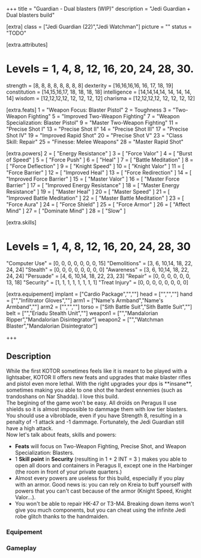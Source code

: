 +++
title       = "Guardian - Dual blasters (WIP)"
description = "Jedi Guardian + Dual blasters build"

[extra]
class       = ["Jedi Guardian (22)","Jedi Watchman"]
picture     = ""
status      = "TODO"

  [extra.attributes]
  # Levels     =  1, 4, 8, 12, 16, 20, 24, 28, 30.
  strength     = [8, 8, 8, 8,  8,  8,  8,  8]
  dexterity    = [16,16,16,16, 16, 17, 18, 19]
  constitution = [14,15,16,17, 18, 18, 18, 18]
  intelligence = [14,14,14,14, 14, 14, 14, 14]
  wisdom       = [12,12,12,12, 12, 12, 12, 12]
  charisma     = [12,12,12,12, 12, 12, 12, 12]

  [extra.feats]
  1  = "Weapon Focus: Blaster Pistol"
  2  = Toughness
  3  = "Two-Weapon Fighting"
  5  = "Improved Two-Weapon Fighting"
  7  = "Weapon Specialization: Blaster Pistol"
  9  = "Master Two-Weapon Fighting"
  11 = "Precise Shot I"
  13 = "Precise Shot II"
  14 = "Precise Shot III"
  17 = "Precise Shot IV"
  19 = "Improved Rapid Shot"
  20 = "Precise Shot V"
  23 = "Class Skill: Repair"
  25 = "Finesse: Melee Weapons"
  28 = "Master Rapid Shot"

  [extra.powers]
  2  = [ "Energy Resistance" ]
  3  = [ "Force Valor" ]
  4  = [ "Burst of Speed" ]
  5  = [ "Force Push" ]
  6  = [ "Heal" ]
  7  = [ "Battle Meditation" ]
  8  = [ "Force Deflection" ]
  9  = [ "Knight Speed" ]
  10 = [ "Knight Valor" ]
  11 = [ "Force Barrier" ]
  12 = [ "Improved Heal" ]
  13 = [ "Force Redirection" ]
  14 = [ "Improved Force Barrier" ]
  15 = [ "Master Valor" ]
  16 = [ "Master Force Barrier" ]
  17 = [ "Improved Energy Resistance" ]
  18 = [ "Master Energy Resistance" ]
  19 = [ "Master Heal" ]
  20 = [ "Master Speed" ]
  21 = [ "Improved Battle Meditation" ]
  22 = [ "Master Battle Meditation" ]
  23 = [ "Force Aura" ]
  24 = [ "Force Shield" ]
  25 = [ "Force Armor" ]
  26 = [ "Affect Mind" ]
  27 = [ "Dominate Mind" ]
  28 = [ "Slow" ]

  [extra.skills]
  # Levels        =  1, 4, 8, 12, 16, 20, 24, 28, 30
  "Computer Use"  = [0, 0, 0, 0,  0,  0,  0,  15]
  "Demolitions"   = [3, 6, 10,14, 18, 22, 24, 24]
  "Stealth"       = [0, 0, 0, 0,  0,  0,  0,  0]
  "Awareness"     = [3, 6, 10,14, 18, 22, 24, 24]
  "Persuade"      = [4, 6, 10,14, 18, 22, 23, 23]
  "Repair"        = [0, 0, 0, 0,  0,  0,  13, 18]
  "Security"      = [1, 1, 1, 1,  1,  1,  1,  1]
  "Treat Injury"  = [0, 0, 0, 0,  0,  0,  0,  0]

  [extra.equipement]
  implant   = ["Cardio Package","",""]
  head      = ["","",""]
  hand      = ["","Infiltrator Gloves",""]
  arm1      = ["Name's Armband","Name's Armband",""]
  arm2      = ["","",""]
  torso     = ["Sith Battle Suit","Sith Battle Suit",""]
  belt      = ["","Eriadu Stealth Unit",""]
  weapon1   = ["","Mandalorian Ripper","Mandalorian Disintegrator"]
  weapon2   = ["","Watchman Blaster","Mandalorian Disintegrator"]

+++

<h2 class="title">Description</h2>

<div class="block">
  While the first KOTOR sometimes feels like it is meant to be played with a lightsaber, KOTOR II
  offers new feats and upgrades that make blaster rifles and pistol even more lethal.
  With the right upgrades your dps is **insane**, sometimes making you able to one shot the hardest ennemies
  (such as trandoshans on Nar Shadda). I love this build.
</div>

<div class="block">
  The begining of the game won't be easy. All droïds on Peragus II use shields so it is almost
  impossible to dammage them with low tier blasters. You should use a vibroblade, even if you have Strength 8,
  resulting in a penalty of -1 attack and -1 dammage. Fortunately, the Jedi Guardian still have a high attack.
</div>

<div class="block">
  Now let's talk about feats, skills and powers:
  <ul>
    <li><strong>Feats</strong> will focus on Two-Weapon Fighting, Precise Shot, and Weapon Specialization: Blasters.</li>
    <li>1 <strong>Skill point</strong> in <strong>Security</strong> (resulting in 1 + 2 INT = 3 ) makes you able to open
    all doors and containers in Peragus II, except one in the Harbinger (the room in front of your private quarters.)</li>
    <li>Almost every powers are useless for this build, especially if you play with an armor. Good news is: you can rely on Kreia to buff yourself with powers that you can't cast because of the armor (Knight Speed, Knight Valor...).</li>
    <li>You won't be able to repair HK-47 or T3-M4. Breaking down items won't give you much components, but you can cheat
    using the infinite Jedi robe glitch thanks to the handmaiden.</li>
  </ul>
</div>

<h3 class="title is-4">Equipement</h3>
<h3 class="title is-4">Gameplay</h3>

